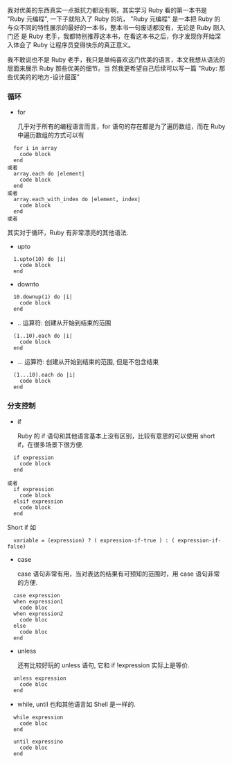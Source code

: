 我对优美的东西真实一点抵抗力都没有啊，其实学习 Ruby 看的第一本书是 "Ruby 元编程", 一下子就陷入了 Ruby 的坑，
"Ruby 元编程" 是一本把 Ruby 的与众不同的特性展示的最好的一本书，整本书一句废话都没有，无论是 Ruby 刚入门还
是 Ruby 老手，我都特别推荐这本书，在看这本书之后，你才发现你开始深入体会了 Ruby 让程序员变得快乐的真正意义。

我不敢说也不是 Ruby 老手，我只是单纯喜欢这门优美的语言，本文我想从语法的层面来展示 Ruby 那些优美的细节。当
然我更希望自己后续可以写一篇 "Ruby: 那些优美的的地方-设计层面"

### 循环

* for

  几乎对于所有的编程语言而言，for 语句的存在都是为了遍历数组，而在 Ruby 中遍历数组的方式可以有

```
  for i in array
    code block
  end
或者
  array.each do |element|
    code block
  end
或者
  array.each_with_index do |element, index|
    code block
  end
或者
```

其实对于循环，Ruby 有非常漂亮的其他语法.

 - upto

```
  1.upto(10) do |i|
    code block
  end
```

  - downto
```
  10.downup(1) do |i|
    code block
  end
```

  - .. 运算符: 创建从开始到结束的范围

```
  (1..10).each do |i|
    code block
  end
```

  - ... 运算符: 创建从开始到结束的范围, 但是不包含结束

```
  (1...10).each do |i|
    code block
  end
```


### 分支控制

* if

  Ruby 的 if 语句和其他语言基本上没有区别，比较有意思的可以使用 short if，在很多场景下很方便.

```
  if expression
    code block
  end

或者
  if expression
    code block
  elsif expression
    code block
  end
```

  Short if 如

```
  variable = (expression) ? ( expression-if-true ) : ( expression-if-false)
```

* case

  case 语句非常有用，当对表达的结果有可预知的范围时，用 case 语句非常的方便.

```
  case expression
  when expression1
    code bloc
  when expression2
    code bloc
  else
    code bloc
  end
```

* unless

  还有比较好玩的 unless 语句, 它和 if !expression 实际上是等价.

```
  unless expression
    code bloc
  end
```

* while, until
  也和其他语言如 Shell 是一样的.

```
  while expression
    code bloc
  end

  until expressino
    code bloc
  end
```
